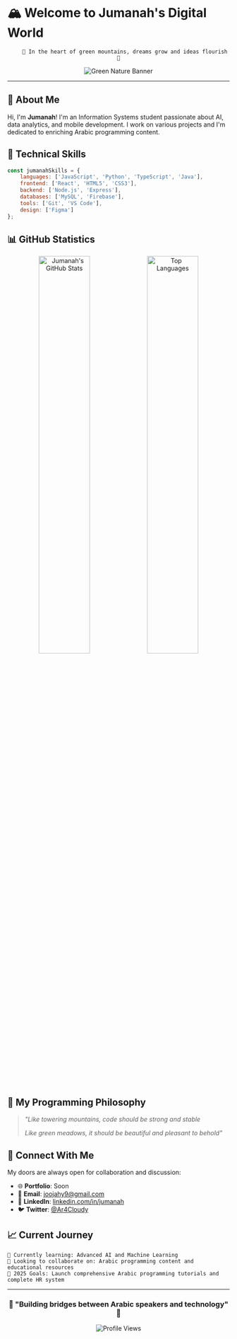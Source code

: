 # 🏔️ Welcome to Jumanah's Digital World

<div align="center">
  
```
    🌿 In the heart of green mountains, dreams grow and ideas flourish 🌿
```

![Green Nature Banner](https://user-images.githubusercontent.com/yourusername/green-banner.png)

</div>

---

## 🌱 About Me

Hi, I'm **Jumanah**! I'm an Information Systems student passionate about AI, data analytics, and mobile development. I work on various projects and I'm dedicated to enriching Arabic programming content.

## 🍃 Technical Skills

```javascript
const jumanahSkills = {
    languages: ['JavaScript', 'Python', 'TypeScript', 'Java'],
    frontend: ['React', 'HTML5', 'CSS3'],
    backend: ['Node.js', 'Express'],
    databases: ['MySQL', 'Firebase'],
    tools: ['Git', 'VS Code'],
    design: ['Figma']
};
```

## 📊 GitHub Statistics

<div align="center">
  
<img src="https://github-readme-stats.vercel.app/api?username=jumanah&show_icons=true&theme=forest&hide_border=true&bg_color=0d1117&title_color=4ade80&icon_color=22c55e&text_color=c9d1d9" alt="Jumanah's GitHub Stats" width="48%" />
<img src="https://github-readme-stats.vercel.app/api/top-langs/?username=jumanah&layout=compact&theme=forest&hide_border=true&bg_color=0d1117&title_color=4ade80&text_color=c9d1d9" alt="Top Languages" width="48%" />

</div>

## 🌿 My Programming Philosophy

> *"Like towering mountains, code should be strong and stable*
> 
> *Like green meadows, it should be beautiful and pleasant to behold"*

## 🤝 Connect With Me

My doors are always open for collaboration and discussion:

- 🌐 **Portfolio**: Soon
- 📧 **Email**: joojahy9@gmail.com
- 💼 **LinkedIn**: [linkedin.com/in/jumanah](https://linkedin.com/in/jumanahalrehaili)
- 🐦 **Twitter**: [@Ar4Cloudy]([https://twitter.com/jumanah_dev](https://x.com/Ar4Cloudy))

## 📈 Current Journey

```
🌱 Currently learning: Advanced AI and Machine Learning
👯 Looking to collaborate on: Arabic programming content and educational resources
🎯 2025 Goals: Launch comprehensive Arabic programming tutorials and complete HR system
```

---

<div align="center">
  
### 🌿 "Building bridges between Arabic speakers and technology" 🌿

![Profile Views](https://komarev.com/ghpvc/?username=jumanah&color=green&style=flat-square&label=Profile+Views)

</div>

